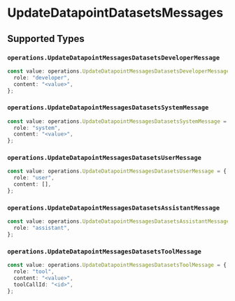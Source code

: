 # UpdateDatapointDatasetsMessages


## Supported Types

### `operations.UpdateDatapointMessagesDatasetsDeveloperMessage`

```typescript
const value: operations.UpdateDatapointMessagesDatasetsDeveloperMessage = {
  role: "developer",
  content: "<value>",
};
```

### `operations.UpdateDatapointMessagesDatasetsSystemMessage`

```typescript
const value: operations.UpdateDatapointMessagesDatasetsSystemMessage = {
  role: "system",
  content: "<value>",
};
```

### `operations.UpdateDatapointMessagesDatasetsUserMessage`

```typescript
const value: operations.UpdateDatapointMessagesDatasetsUserMessage = {
  role: "user",
  content: [],
};
```

### `operations.UpdateDatapointMessagesDatasetsAssistantMessage`

```typescript
const value: operations.UpdateDatapointMessagesDatasetsAssistantMessage = {
  role: "assistant",
};
```

### `operations.UpdateDatapointMessagesDatasetsToolMessage`

```typescript
const value: operations.UpdateDatapointMessagesDatasetsToolMessage = {
  role: "tool",
  content: "<value>",
  toolCallId: "<id>",
};
```

